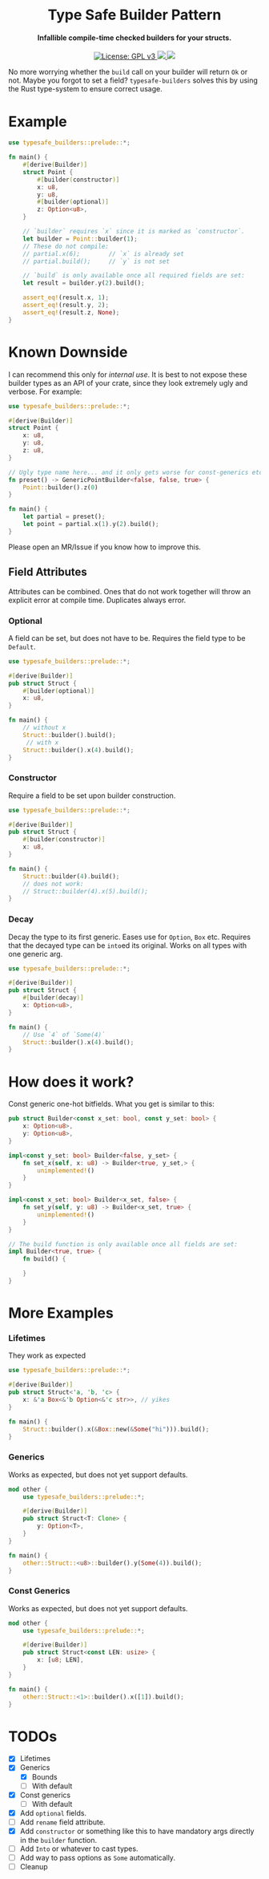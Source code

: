 <h1 align="center"><br>
    Type Safe Builder Pattern
<br></h1>

<h4 align="center">Infallible compile-time checked builders for your structs.</h4>

<p align="center">
  <a href="https://www.gnu.org/licenses/gpl-3.0">
    <img src="https://img.shields.io/badge/License-GPL%20v3-blue.svg" alt="License: GPL v3">
  </a>
  <a href="https://crates.io/crates/typesafe-builders">
    <img src="https://img.shields.io/crates/v/typesafe-builders"/>
  </a>
  <a href="https://github.com/ggwpez/typesafe-builders/actions/workflows/rust.yml">
  	<img src="https://github.com/ggwpez/typesafe-builders/actions/workflows/rust.yml/badge.svg"/>
  </a>
</p>

No more worrying whether the `build` call on your builder will return `Ok` or not. Maybe you forgot to set a field? `typesafe-builders` solves this by using the Rust type-system to ensure correct usage.

# Example

```rust
use typesafe_builders::prelude::*;

fn main() {
	#[derive(Builder)]
	struct Point {
		#[builder(constructor)]
		x: u8,
		y: u8,
		#[builder(optional)]
		z: Option<u8>,
	}

	// `builder` requires `x` since it is marked as `constructor`.
	let builder = Point::builder(1);
	// These do not compile:
	// partial.x(6); 		// `x` is already set
	// partial.build();		// `y` is not set

	// `build` is only available once all required fields are set:
	let result = builder.y(2).build();

	assert_eq!(result.x, 1);
	assert_eq!(result.y, 2);
	assert_eq!(result.z, None);
}
```


# Known Downside

I can recommend this only for *internal use*. It is best to not expose these builder types as an API of your crate, since they look extremely ugly and verbose. For example:

```rust
use typesafe_builders::prelude::*;

#[derive(Builder)]
struct Point {
	x: u8,
	y: u8,
	z: u8,
}

// Ugly type name here... and it only gets worse for const-generics etc.
fn preset() -> GenericPointBuilder<false, false, true> {
	Point::builder().z(0)
}

fn main() {
	let partial = preset();
	let point = partial.x(1).y(2).build();
}
```

Please open an MR/Issue if you know how to improve this.

## Field Attributes

Attributes can be combined. Ones that do not work together will throw an explicit error at compile time. Duplicates always error.

### Optional

A field can be set, but does not have to be. Requires the field type to be `Default`.

```rust
use typesafe_builders::prelude::*;

#[derive(Builder)]
pub struct Struct {
	#[builder(optional)]
	x: u8,
}

fn main() {
	// without x
	Struct::builder().build();
	 // with x
	Struct::builder().x(4).build();
}
```

### Constructor

Require a field to be set upon builder construction.

```rust
use typesafe_builders::prelude::*;

#[derive(Builder)]
pub struct Struct {
	#[builder(constructor)]
	x: u8,
}

fn main() {
	Struct::builder(4).build();
	// does not work:
	// Struct::builder(4).x(5).build();
}
```

### Decay

Decay the type to its first generic. Eases use for `Option`, `Box` etc. Requires that the decayed type can be `into`ed its original. Works on all types with one generic arg.

```rust
use typesafe_builders::prelude::*;

#[derive(Builder)]
pub struct Struct {
	#[builder(decay)]
	x: Option<u8>,
}

fn main() {
	// Use `4` of `Some(4)`
	Struct::builder().x(4).build();
}
```

# How does it work?

Const generic one-hot bitfields. What you get is similar to this:

```rust
pub struct Builder<const x_set: bool, const y_set: bool> {
	x: Option<u8>,
	y: Option<u8>,
}

impl<const y_set: bool> Builder<false, y_set> {
    fn set_x(self, x: u8) -> Builder<true, y_set,> {
        unimplemented!()
    }
}

impl<const x_set: bool> Builder<x_set, false> {
    fn set_y(self, y: u8) -> Builder<x_set, true> {
        unimplemented!()
    }
}

// The build function is only available once all fields are set:
impl Builder<true, true> {
    fn build() {

    }
}
```

# More Examples

### Lifetimes

They work as expected

```rust
use typesafe_builders::prelude::*;

#[derive(Builder)]
pub struct Struct<'a, 'b, 'c> {
	x: &'a Box<&'b Option<&'c str>>, // yikes
}

fn main() {
	Struct::builder().x(&Box::new(&Some("hi"))).build();
}
```

### Generics

Works as expected, but does not yet support defaults.

```rust
mod other {
	use typesafe_builders::prelude::*;

	#[derive(Builder)]
	pub struct Struct<T: Clone> {
		y: Option<T>,
	}
}

fn main() {
	other::Struct::<u8>::builder().y(Some(4)).build();
}
```

### Const Generics

Works as expected, but does not yet support defaults.

```rust
mod other {
	use typesafe_builders::prelude::*;

	#[derive(Builder)]
	pub struct Struct<const LEN: usize> {
		x: [u8; LEN],
	}
}

fn main() {
	other::Struct::<1>::builder().x([1]).build();
}
```

# TODOs

- [x] Lifetimes
- [x] Generics
  - [x] Bounds
  - [ ] With default
- [x] Const generics
  - [ ] With default
- [x] Add `optional` fields.
- [ ] Add `rename` field attribute.
- [x] Add `constructor` or something like this to have mandatory args directly in the `builder` function.
- [ ] Add `Into` or whatever to cast types.
- [ ] Add way to pass options as `Some` automatically.
- [ ] Cleanup
